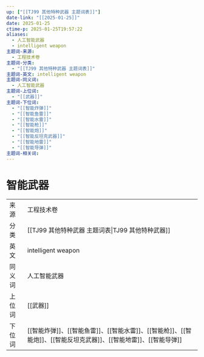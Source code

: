 ```yaml
---
up: ["[[TJ99 其他特种武器 主题词表]]"]
date-link: "[[2025-01-25]]"
date: 2025-01-25
ctime-p: 2025-01-25T19:57:22
aliases:
  - 人工智能武器
  - intelligent weapon
主题词-来源:
  - 工程技术卷
主题词-分类:
  - "[[TJ99 其他特种武器 主题词表]]"
主题词-英文: intelligent weapon
主题词-同义词:
  - 人工智能武器
主题词-上位词:
  - "[[武器]]"
主题词-下位词:
  - "[[智能炸弹]]"
  - "[[智能鱼雷]]"
  - "[[智能水雷]]"
  - "[[智能枪]]"
  - "[[智能炮]]"
  - "[[智能反坦克武器]]"
  - "[[智能地雷]]"
  - "[[智能导弹]]"
主题词-相关词:
---
```


# 智能武器

|     |                                          |
| --- | ---------------------------------------- |
| 来源  | 工程技术卷                                    |
| 分类  | [[TJ99 其他特种武器 主题词表\|TJ99 其他特种武器]]                      |
| 英文  | intelligent weapon                       |
| 同义词 | 人工智能武器                                   |
| 上位词 | [[武器]]                                       |
| 下位词 | [[智能炸弹]]、[[智能鱼雷]]、[[智能水雷]]、[[智能枪]]、[[智能炮]]、[[智能反坦克武器]]、[[智能地雷]]、[[智能导弹]] |
